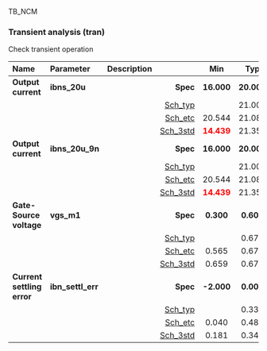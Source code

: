 TB_NCM

### Transient analysis (tran)

Check transient operation



|**Name**|**Parameter**|**Description**| |**Min**|**Typ**|**Max**| Unit|
|:---|:---|:---|---:|:---:|:---:|:---:| ---:|
|**Output current**|**ibns\_20u** | | **Spec**  | **16.000** | **20.000** | **24.000** | **uA** |
| | | |<a href='results/tran_Sch_typical.html'>Sch_typ</a>| | 21.003 |  | |
| | | |<a href='results/tran_Sch_etc.html'>Sch_etc</a>|20.544 | 21.085 | 21.527 | |
| | | |<a href='results/tran_Sch_mc.html'>Sch_3std</a>|<span style='color:red'>**14.439**</span> | 21.354 | <span style='color:red'>**28.269**</span> | |
|**Output current**|**ibns\_20u\_9n** | | **Spec**  | **16.000** | **20.000** | **24.000** | **uA** |
| | | |<a href='results/tran_Sch_typical.html'>Sch_typ</a>| | 21.003 |  | |
| | | |<a href='results/tran_Sch_etc.html'>Sch_etc</a>|20.544 | 21.084 | 21.527 | |
| | | |<a href='results/tran_Sch_mc.html'>Sch_3std</a>|<span style='color:red'>**14.439**</span> | 21.354 | <span style='color:red'>**28.269**</span> | |
|**Gate-Source voltage**|**vgs\_m1** | | **Spec**  | **0.300** | **0.600** | **0.700** | **V** |
| | | |<a href='results/tran_Sch_typical.html'>Sch_typ</a>| | 0.673 |  | |
| | | |<a href='results/tran_Sch_etc.html'>Sch_etc</a>|0.565 | 0.671 | <span style='color:red'>**0.764**</span> | |
| | | |<a href='results/tran_Sch_mc.html'>Sch_3std</a>|0.659 | 0.674 | 0.689 | |
|**Current settling error**|**ibn\_settl\_err** | | **Spec**  | **-2.000** | **0.000** | **2.000** | **nA** |
| | | |<a href='results/tran_Sch_typical.html'>Sch_typ</a>| | 0.330 |  | |
| | | |<a href='results/tran_Sch_etc.html'>Sch_etc</a>|0.040 | 0.480 | <span style='color:red'>**4.050**</span> | |
| | | |<a href='results/tran_Sch_mc.html'>Sch_3std</a>|0.181 | 0.343 | 0.504 | |
